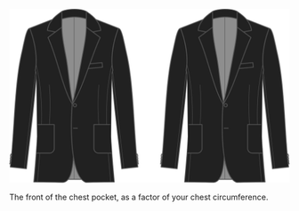 
![Largeur des poches avant](frontpocketwidth.svg)

The front of the chest pocket, as a factor of your chest circumference.
